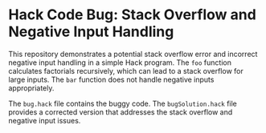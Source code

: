# Hack Code Bug: Stack Overflow and Negative Input Handling

This repository demonstrates a potential stack overflow error and incorrect negative input handling in a simple Hack program.  The `foo` function calculates factorials recursively, which can lead to a stack overflow for large inputs.  The `bar` function does not handle negative inputs appropriately. 

The `bug.hack` file contains the buggy code.  The `bugSolution.hack` file provides a corrected version that addresses the stack overflow and negative input issues.